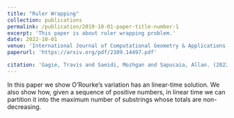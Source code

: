 ```yaml
---
title: "Ruler Wrapping"
collection: publications
permalink: /publication/2019-10-01-paper-title-number-1
excerpt: 'This paper is about ruler wrapping problem.'
date: 2022-10-01
venue: 'International Journal of Computational Geometry & Applications'
paperurl: 'https://arxiv.org/pdf/2109.14497.pdf'

citation: 'Gagie, Travis and Saeidi, Mozhgan and Sapucaia, Allan. (2022). &quot; journal={International Journal of Computational Geometry \& Applications}, pages={1--10}, year={2022}, publisher={World Scientific} <i>Journal 1</i>. 1(1).'
---
```

 In this paper we show O’Rourke’s variation has an linear-time solution. We also show how,
given a sequence of positive numbers, in linear time we can partition it into the maximum
number of substrings whose totals are non-decreasing.
